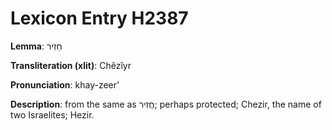 # Lexicon Entry H2387

**Lemma**: חֵזִיר

**Transliteration (xlit)**: Chêzîyr

**Pronunciation**: khay-zeer'

**Description**:
from the same as חֲזִיר; perhaps protected; Chezir, the name of two Israelites; Hezir.
